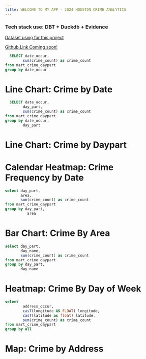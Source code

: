 ```yaml
---
title: WELCOME TO MY APP - 2024 HOUSTON CRIME ANALYTICS
---
```


### Tech stack use: DBT + Duckdb + Evidence
[Dataset using for this project](https://www.houstontx.gov/police/cs/xls/NIBRSPublicView2024.xls)

[Github Link Coming soon!]()




```sql crime_byDate
  SELECT date_occur,
        sum(crime_count) as crime_count
from mart_crime_daypart
group by date_occur
```

# Line Chart: Crime by Date

<LineChart data={crime_byDate} 
x=date_occur 
y=crime_count
/>

```sql crime_byDaypart
  SELECT date_occur,
        day_part,
        sum(crime_count) as crime_count
from mart_crime_daypart
group by date_occur, 
        day_part
```
# Line Chart: Crime by Daypart
<LineChart data={crime_byDaypart} 
x=date_occur 
y=crime_count
series=day_part
/>


# Calendar Heatmap: Crime Frequency by Date
<!-- <Dropdown 
    data={$crime_byDaypart} 
    name=daypart 
    value=day_part 
    title="Select a Daypart" 
/> -->

<CalendarHeatmap 
    data={crime_byDaypart}
    date=date_occur
    value=crime_count
    title="Calendar Map"
    subtitle="Daily Crime Incident"
/>

```sql crime_area
select day_part,
       area,
       sum(crime_count) as crime_count
from mart_crime_daypart
group by day_part,
          area
```
# Bar Chart: Crime By Area
<BarChart 
    data={crime_area}
    x=area
    y=crime_count
    series=day_part
    swapXY=true
/>

```sql crime_dayofweek
select day_part,
       day_name,
       sum(crime_count) as crime_count
from mart_crime_daypart
group by day_part,
       day_name
```
# Heatmap: Crime By Day of Week
<Heatmap 
    data={crime_dayofweek} 
    x=day_name 
    y=day_part 
    value=crime_count 
    valueFmt=num0 
/>

<!-- -- ```sql crime_type
-- select distinct crime_description
-- from mart_crime_daypart
-- ``` -->

<!-- <Dropdown
    data={crime_type} 
    name=Crime_Type
    value=crime_description
    multiple=true
    title='Select a Crime Type'
    selectAllByDefault=true
/> -->

<!-- -- ```sql crime_filtered_type
-- select date_occur,
--        crime_description,
--        sum(crime_count) as crime_count
-- from mart_crime_daypart
-- where crime_description in '${inputs.Crime_Type.value}'
-- group by ALL
-- ```

-- # Line Chart: Crime by Type
-- <LineChart 
--     data={crime_filtered_type}
--     x=date_occur
--     y=crime_count 
--     series=crime_description
-- /> -->

```sql crime_byMap
select 
        address_occur,
        casT(longitude AS FLOAT) longitude,
        casT(latitude as float) latitude,
        sum(crime_count) as crime_count
from mart_crime_daypart
group by all 
```

# Map: Crime by Address
<PointMap 
    data={crime_byMap} 
    lat=latitude 
    long=longitude 
    value=crime_count 
    valueFmt=num0 
    pointName=address_occur 
    height=200
/>